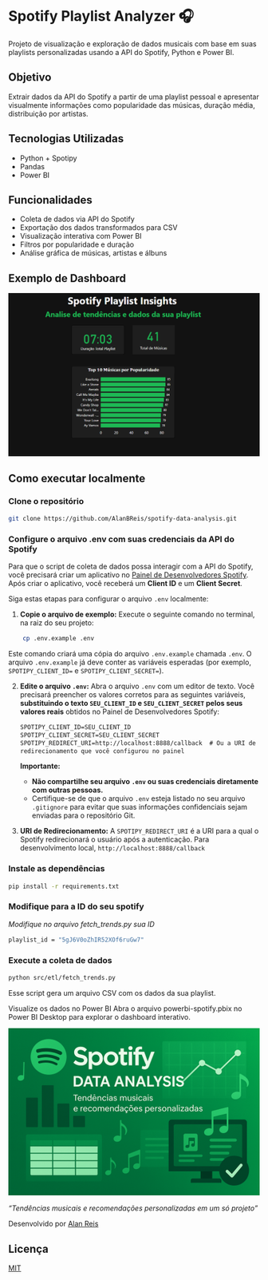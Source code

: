 # Spotify Playlist Analyzer 🎧

Projeto de visualização e exploração de dados musicais com base em suas playlists personalizadas usando a API do Spotify, Python e Power BI.

##  Objetivo

Extrair dados da API do Spotify a partir de uma playlist pessoal e apresentar visualmente informações como popularidade das músicas, duração média, distribuição por artistas.

##  Tecnologias Utilizadas

- Python + Spotipy
- Pandas
- Power BI

##  Funcionalidades

- Coleta de dados via API do Spotify
- Exportação dos dados transformados para CSV
- Visualização interativa com Power BI
- Filtros por popularidade e duração
- Análise gráfica de músicas, artistas e álbuns

##  Exemplo de Dashboard

![thumbnail](images/image.png)

##  Como executar localmente

### Clone o repositório
```bash
git clone https://github.com/AlanBReis/spotify-data-analysis.git
```

### Configure o arquivo .env com suas credenciais da API do Spotify

Para que o script de coleta de dados possa interagir com a API do Spotify, você precisará criar um aplicativo no [Painel de Desenvolvedores Spotify](https://developer.spotify.com/dashboard). Após criar o aplicativo, você receberá um **Client ID** e um **Client Secret**.

Siga estas etapas para configurar o arquivo `.env` localmente:

1.  **Copie o arquivo de exemplo:** Execute o seguinte comando no terminal, na raiz do seu projeto:
```bash
    cp .env.example .env
```
Este comando criará uma cópia do arquivo `.env.example` chamada `.env`. O arquivo `.env.example` já deve conter as variáveis esperadas (por exemplo, `SPOTIPY_CLIENT_ID=` e `SPOTIPY_CLIENT_SECRET=`).

2.  **Edite o arquivo `.env`:** Abra o arquivo `.env` com um editor de texto. Você precisará preencher os valores corretos para as seguintes variáveis, **substituindo o texto `SEU_CLIENT_ID` e `SEU_CLIENT_SECRET` pelos seus valores reais** obtidos no Painel de Desenvolvedores Spotify:

    ```
    SPOTIPY_CLIENT_ID=SEU_CLIENT_ID
    SPOTIPY_CLIENT_SECRET=SEU_CLIENT_SECRET
    SPOTIPY_REDIRECT_URI=http://localhost:8888/callback  # Ou a URI de redirecionamento que você configurou no painel
    ```

    **Importante:**

    * **Não compartilhe seu arquivo `.env` ou suas credenciais diretamente com outras pessoas.**
    * Certifique-se de que o arquivo `.env` esteja listado no seu arquivo `.gitignore` para evitar que suas informações confidenciais sejam enviadas para o repositório Git.

3.  **URI de Redirecionamento:** A `SPOTIPY_REDIRECT_URI` é a URI para a qual o Spotify redirecionará o usuário após a autenticação. Para desenvolvimento local, `http://localhost:8888/callback`


### Instale as dependências
```bash
pip install -r requirements.txt
```

### Modifique para a ID do seu spotify
*Modifique no arquivo fetch_trends.py sua ID*

```bash
playlist_id = "5gJ6V0oZhIR52XOf6ruGw7"
```


### Execute a coleta de dados

```bash
python src/etl/fetch_trends.py
```

Esse script gera um arquivo CSV com os dados da sua playlist.

Visualize os dados no Power BI
Abra o arquivo powerbi-spotify.pbix no Power BI Desktop para explorar o dashboard interativo.


![thumbnail](images/thumbnail-spotify-data-analysis.png)

_“Tendências musicais e recomendações personalizadas em um só projeto”_


Desenvolvido por  [Alan Reis](https://www.linkedin.com/in/alanbrreis/) 

## Licença

[MIT](https://choosealicense.com/licenses/mit/)



